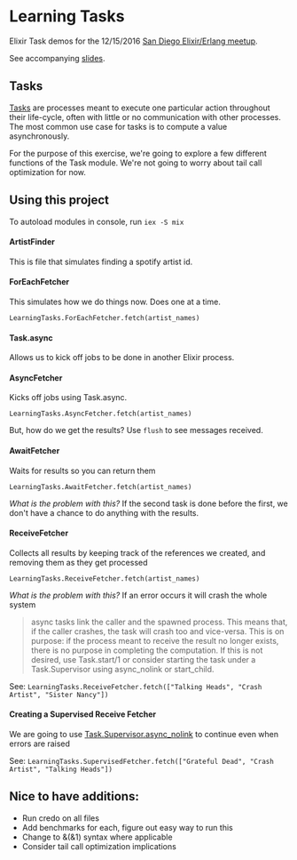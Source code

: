 # Learning Tasks

Elixir Task demos for the 12/15/2016 [San Diego Elixir/Erlang meetup](https://www.meetup.com/San-Diego-Elixir-Erlang/events/235317088/).

See accompanying [slides](https://docs.google.com/presentation/d/1g8CLIzrk1c8uVmFhiFLjyK0CZwzLgSC1gIZwMK9asVY/edit?usp=sharing).

## Tasks

[Tasks](http://elixir-lang.org/docs/v1.0/elixir/Task.html) are processes meant to execute one particular action throughout their life-cycle, often with little or no communication with other processes. The most common use case for tasks is to compute a value asynchronously.

For the purpose of this exercise, we're going to explore a few different functions of the Task module.  We're not going to worry about tail call optimization for now.

## Using this project

To autoload modules in console, run `iex -S mix`

#### ArtistFinder

This is file that simulates finding a spotify artist id.

#### ForEachFetcher

This simulates how we do things now.  Does one at a time.

`LearningTasks.ForEachFetcher.fetch(artist_names)`

#### Task.async

Allows us to kick off jobs to be done in another Elixir process.

#### AsyncFetcher

Kicks off jobs using Task.async.

`LearningTasks.AsyncFetcher.fetch(artist_names)`

But, how do we get the results?  Use `flush` to see messages received.

#### AwaitFetcher

Waits for results so you can return them

`LearningTasks.AwaitFetcher.fetch(artist_names)`

*What is the problem with this?*  If the second task is done before the first, we don't have a chance to do anything with the results.

#### ReceiveFetcher

Collects all results by keeping track of the references we created, and removing them as they get processed

`LearningTasks.ReceiveFetcher.fetch(artist_names)`

*What is the problem with this?* If an error occurs it will crash the whole system

> async tasks link the caller and the spawned process. This means that, if the caller crashes, the task will crash too and vice-versa. This is on purpose: if the process meant to receive the result no longer exists, there is no purpose in completing the computation.
> If this is not desired, use Task.start/1 or consider starting the task under a Task.Supervisor using async_nolink or start_child.

See: `LearningTasks.ReceiveFetcher.fetch(["Talking Heads", "Crash Artist", "Sister Nancy"])`


#### Creating a Supervised Receive Fetcher

We are going to use [Task.Supervisor.async_nolink](https://hexdocs.pm/elixir/Task.Supervisor.html#async_nolink/2) to continue even when errors are raised

See: `LearningTasks.SupervisedFetcher.fetch(["Grateful Dead", "Crash Artist", "Talking Heads"])`

## Nice to have additions:
- Run credo on all files
- Add benchmarks for each, figure out easy way to run this
- Change to &(&1) syntax where applicable
- Consider tail call optimization implications
